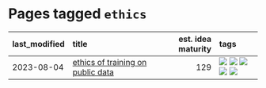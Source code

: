 # Pages tagged `ethics`

|last_modified|title|est. idea maturity|tags
|:---|:---|---:|:---|
|2023-08-04|[ethics of training on public data](../ethics_of_public_data.md)|129|[![](https://img.shields.io/badge/tag-ai_ethics-32d44f)](../tags/ai_ethics.md) [![](https://img.shields.io/badge/tag-ethics-fe4dc)](../tags/ethics.md) [![](https://img.shields.io/badge/tag-fair_use-d5ffe)](../tags/fair_use.md) [![](https://img.shields.io/badge/tag-philosophy-a68128)](../tags/philosophy.md) [![](https://img.shields.io/badge/tag-remix_culture-b4243e)](../tags/remix_culture.md)|